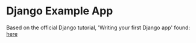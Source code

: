 # Django Example App

Based on the official Django tutorial, 'Writing your first Django app' found: [here](https://docs.djangoproject.com/en/4.1/intro/tutorial01/)
